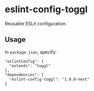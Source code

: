 # eslint-config-toggl

Reusable ESLit configuration.

## Usage

In `package.json`, specify:

```
"eslintConfig": {
  "extends": "toggl"
},
"dependencies": {
  "eslint-config-toggl": "1.0.0-next"
}
```
